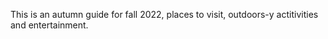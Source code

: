 This is an autumn guide for fall 2022, places to visit, outdoors-y actitivities and entertainment. 
